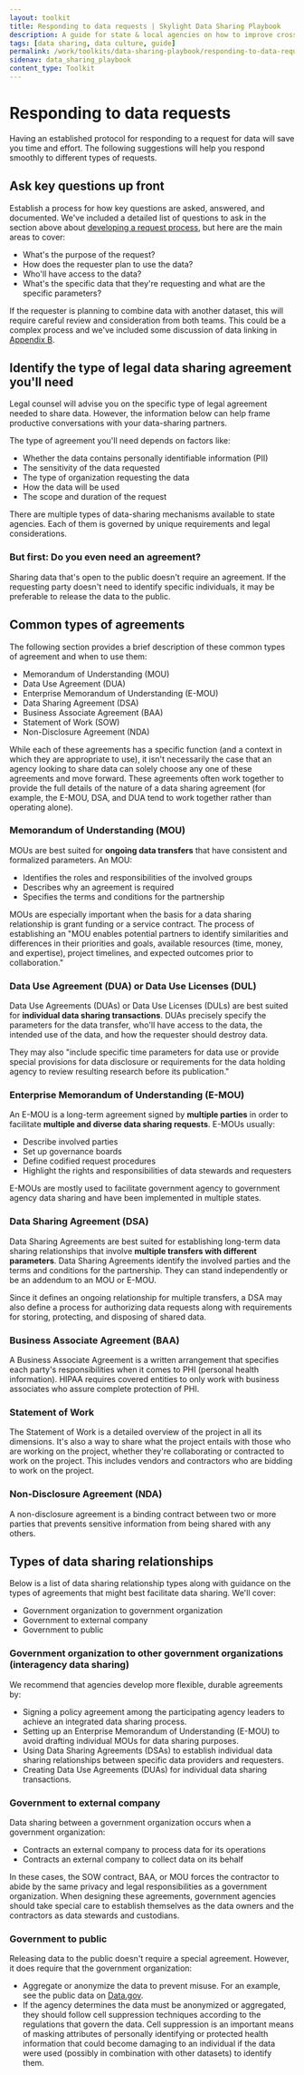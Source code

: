 ```yaml
---
layout: toolkit
title: Responding to data requests | Skylight Data Sharing Playbook
description: A guide for state & local agencies on how to improve cross-organizational data sharing.
tags: [data sharing, data culture, guide]
permalink: /work/toolkits/data-sharing-playbook/responding-to-data-requests/
sidenav: data_sharing_playbook
content_type: Toolkit
---
```


# Responding to data requests

Having an established protocol for responding to a request for data will save you time and effort. The following suggestions will help you respond smoothly to different types of requests.

## Ask key questions up front

Establish a process for how key questions are asked, answered, and documented. We've included a detailed list of questions to ask in the section above about [developing a request process](/work/toolkits/data-sharing-playbook/enabling-data-sharing#develop-a-data-request-process), but here are the main areas to cover:

- What's the purpose of the request?
- How does the requester plan to use the data?
- Who'll have access to the data?
- What's the specific data that they're requesting and what are the specific parameters?

If the requester is planning to combine data with another dataset, this will require careful review and consideration from both teams. This could be a complex process and we've included some discussion of data linking in [Appendix B](/work/toolkits/data-sharing-playbook/appendix-b-linking-datasets).

## Identify the type of legal data sharing agreement you'll need

Legal counsel will advise you on the specific type of legal agreement needed to share data. However, the information below can help frame productive conversations with your data-sharing partners.

The type of agreement you'll need depends on factors like:

- Whether the data contains personally identifiable information (PII)
- The sensitivity of the data requested
- The type of organization requesting the data
- How the data will be used
- The scope and duration of the request

There are multiple types of data-sharing mechanisms available to state agencies. Each of them is governed by unique requirements and legal considerations.

### But first: Do you even need an agreement?

Sharing data that's open to the public doesn't require an agreement. If the requesting party doesn't need to identify specific individuals, it may be preferable to release the data to the public.

## Common types of agreements

The following section provides a brief description of these common types of agreement and when to use them:

- Memorandum of Understanding (MOU)
- Data Use Agreement (DUA)
- Enterprise Memorandum of Understanding (E-MOU)
- Data Sharing Agreement (DSA)
- Business Associate Agreement (BAA)
- Statement of Work (SOW)
- Non-Disclosure Agreement (NDA)

While each of these agreements has a specific function (and a context in which they are appropriate to use), it isn't necessarily the case that an agency looking to share data can solely choose any one of these agreements and move forward. These agreements often work together to provide the full details of the nature of a data sharing agreement (for example, the E-MOU, DSA, and DUA tend to work together rather than operating alone).

### Memorandum of Understanding (MOU)

MOUs are best suited for **ongoing data transfers** that have consistent and formalized parameters. An MOU:

- Identifies the roles and responsibilities of the involved groups
- Describes why an agreement is required
- Specifies the terms and conditions for the partnership

MOUs are especially important when the basis for a data sharing relationship is grant funding or a service contract. The process of establishing an "MOU enables potential partners to identify similarities and differences in their priorities and goals, available resources (time, money, and expertise), project timelines, and expected outcomes prior to collaboration."

### Data Use Agreement (DUA) or Data Use Licenses (DUL)

Data Use Agreements (DUAs) or Data Use Licenses (DULs) are best suited for **individual data sharing transactions**. DUAs precisely specify the parameters for the data transfer, who'll have access to the data, the intended use of the data, and how the requester should destroy data.

They may also "include specific time parameters for data use or provide special provisions for data disclosure or requirements for the data holding agency to review resulting research before its publication."

### Enterprise Memorandum of Understanding (E-MOU)

An E-MOU is a long-term agreement signed by **multiple parties** in order to facilitate **multiple and diverse data sharing requests**. E-MOUs usually:

- Describe involved parties
- Set up governance boards
- Define codified request procedures
- Highlight the rights and responsibilities of data stewards and requesters

E-MOUs are mostly used to facilitate government agency to government agency data sharing and have been implemented in multiple states.

### Data Sharing Agreement (DSA)

Data Sharing Agreements are best suited for establishing long-term data sharing relationships that involve **multiple transfers with different parameters**. Data Sharing Agreements identify the involved parties and the terms and conditions for the partnership. They can stand independently or be an addendum to an MOU or E-MOU.

Since it defines an ongoing relationship for multiple transfers, a DSA may also define a process for authorizing data requests along with requirements for storing, protecting, and disposing of shared data.

### Business Associate Agreement (BAA)

A Business Associate Agreement is a written arrangement that specifies each party's responsibilities when it comes to PHI (personal health information). HIPAA requires covered entities to only work with business associates who assure complete protection of PHI.

### Statement of Work

The Statement of Work is a detailed overview of the project in all its dimensions. It's also a way to share what the project entails with those who are working on the project, whether they're collaborating or contracted to work on the project. This includes vendors and contractors who are bidding to work on the project.

### Non-Disclosure Agreement (NDA)

A non-disclosure agreement is a binding contract between two or more parties that prevents sensitive information from being shared with any others.

## Types of data sharing relationships

Below is a list of data sharing relationship types along with guidance on the types of agreements that might best facilitate data sharing. We'll cover:

- Government organization to government organization
- Government to external company
- Government to public

### Government organization to other government organizations (interagency data sharing)

We recommend that agencies develop more flexible, durable agreements by:

- Signing a policy agreement among the participating agency leaders to achieve an integrated data sharing process.
- Setting up an Enterprise Memorandum of Understanding (E-MOU) to avoid drafting individual MOUs for data sharing purposes.
- Using Data Sharing Agreements (DSAs) to establish individual data sharing relationships between specific data providers and requesters.
- Creating Data Use Agreements (DUAs) for individual data sharing transactions.

### Government to external company

Data sharing between a government organization occurs when a government organization:

- Contracts an external company to process data for its operations
- Contracts an external company to collect data on its behalf

In these cases, the SOW contract, BAA, or MOU forces the contractor to abide by the same privacy and legal responsibilities as a government organization. When designing these agreements, government agencies should take special care to establish themselves as the data owners and the contractors as data stewards and custodians.

### Government to public

Releasing data to the public doesn't require a special agreement. However, it does require that the government organization:

- Aggregate or anonymize the data to prevent misuse. For an example, see the public data on [Data.gov](https://www.data.gov/).
- If the agency determines the data must be anonymized or aggregated, they should follow cell suppression techniques according to the regulations that govern the data. Cell suppression is an important means of masking attributes of personally identifying or protected health information that could become damaging to an individual if the data were used (possibly in combination with other datasets) to identify them.
